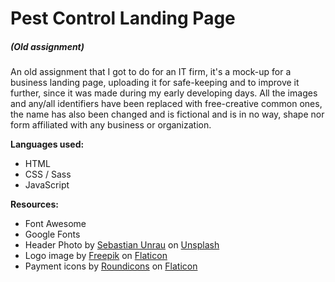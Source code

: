 # Pest Control Landing Page

##### *(Old assignment)*

An old assignment that I got to do for an IT firm, it's a mock-up for a business landing page, uploading it for safe-keeping and to improve it further, since it was made during my early developing days. All the images and any/all identifiers have been replaced with free-creative common ones, the name has also been changed and is fictional and is in no way, shape nor form affiliated with any business or organization.

**Languages used:**

* HTML
* CSS / Sass
* JavaScript



**Resources:**

* Font Awesome
* Google Fonts
* Header Photo by [Sebastian Unrau](https://unsplash.com/@sebastian_unrau?utm_source=unsplash&utm_medium=referral&utm_content=creditCopyText) on [Unsplash](https://unsplash.com/t/nature?utm_source=unsplash&utm_medium=referral&utm_content=creditCopyText)
* Logo image by [Freepik](https://www.flaticon.com/authors/freepik) on [Flaticon](https://www.flaticon.com/)
* Payment icons by [Roundicons](https://www.flaticon.com/authors/roundicons) on [Flaticon](https://www.flaticon.com/)
